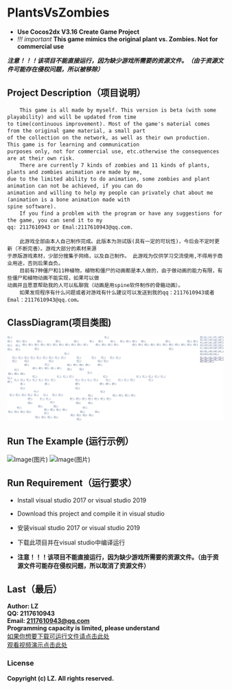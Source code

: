 # PlantsVsZombies
* **Use Cocos2dx V3.16 Create Game Project**<br>
* *!!! important*   **This game mimics the original plant vs. Zombies. Not for commercial use**<br>

***注意！！！该项目不能直接运行，因为缺少游戏所需要的资源文件。（由于资源文件可能存在侵权问题，所以被移除）***


## Project Description（项目说明）<br>
        This game is all made by myself. This version is beta (with some playability) and will be updated from time
    to time(continuous improvement). Most of the game's material comes from the original game material, a small part 
    of the collection on the network, as well as their own production. This game is for learning and communication 
    purposes only, not for commercial use, etc.otherwise the consequences are at their own risk.
        There are currently 7 kinds of zombies and 11 kinds of plants, plants and zombies animation are made by me, 
    due to the limited ability to do animation, some zombies and plant animation can not be achieved, if you can do
    animation and willing to help my people can privately chat about me (animation is a bone animation made with 
    spine software).
        If you find a problem with the program or have any suggestions for the game, you can send it to my 
    qq: 2117610943 or Emal:2117610943@qq.com.

        此游戏全部由本人自己制作完成。此版本为测试版(具有一定的可玩性)，今后会不定时更新（不断完善）。游戏大部分的素材来源
    于原版游戏素材，少部分搜集于网络，以及自己制作。 此游戏为仅供学习交流使用,不得用于商业用途，否则后果自负。 
        目前有7种僵尸和11种植物，植物和僵尸的动画都是本人做的，由于做动画的能力有限，有些僵尸和植物动画不能实现，如果可以做
    动画并且愿意帮助我的人可以私聊我（动画是用spine软件制作的骨骼动画）。
        如果发现程序有什么问题或者对游戏有什么建议可以发送到我的qq：2117610943或者Emal：2117610943@qq.com。

## ClassDiagram(项目类图)
![ClassDiagram](https://github.com/ErLinErYi/PlantsVsZombies/raw/master/ClassDiagram.png)

## Run The Example (运行示例）
![Image(图片)](https://img-blog.csdnimg.cn/20200110151132149.png?x-oss-process=image/watermark,type_ZmFuZ3poZW5naGVpdGk,shadow_10,text_aHR0cHM6Ly9ibG9nLmNzZG4ubmV0L3FxXzQwNjMwMjQ2,size_16,color_FFFFFF,t_70)
![Image(图片)](https://img-blog.csdnimg.cn/20191019220825998.png?x-oss-process=image/watermark,type_ZmFuZ3poZW5naGVpdGk,shadow_10,text_aHR0cHM6Ly9ibG9nLmNzZG4ubmV0L3FxXzQwNjMwMjQ2,size_16,color_FFFFFF,t_70)

## Run Requirement（运行要求）
* Install visual studio 2017 or visual studio 2019
* Download this project and compile it in visual studio

* 安装visual studio 2017 or visual studio 2019
* 下载此项目并在visual studio中编译运行
* **注意！！！该项目不能直接运行，因为缺少游戏所需要的资源文件。（由于资源文件可能存在侵权问题，所以取消了资源文件）**

## Last（最后）
**Author: LZ** <br>
**QQ: 2117610943** <br>
**Email: 2117610943@qq.com** <br>
**Programming capacity is limited, please understand**<br>
[如果你想要下载可运行文件请点击此处](https://blog.csdn.net/qq_40630246/article/details/102643196)<br>
[观看视频演示点击此处](https://www.bilibili.com/video/av83295018/)<br>

### License
**Copyright (c) LZ. All rights reserved.**
